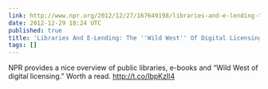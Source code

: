 ```yaml
---
link: http://www.npr.org/2012/12/27/167649198/libraries-and-e-lending-the-wild-west-of-digital-licensing
date: 2012-12-29 18:24 UTC
published: true
title: 'Libraries And E-Lending: The ''Wild West'' Of Digital Licensing? : NPR'
tags: []
---
```


NPR provides a nice overview of public libraries, e-books and “Wild West of digital licensing.” Worth a read.
http://t.co/IbpKzIl4
